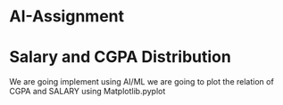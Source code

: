 # AI-Assignment
# Salary and CGPA Distribution
We are going implement using AI/ML
we are going to plot the relation of CGPA and SALARY using Matplotlib.pyplot
